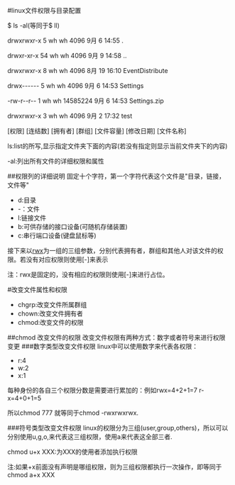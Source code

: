 #linux文件权限与目录配置

$ ls -al(等同于$ ll)

drwxrwxr-x  5 wh wh     4096  9月  6 14:55 .

drwxr-xr-x 54 wh wh     4096  9月  9 14:58 ..

drwxrwxr-x  8 wh wh     4096  8月 19 16:10 EventDistribute

drwx------  5 wh wh     4096  9月  6 14:53 Settings

-rw-r--r--  1 wh wh 14585224  9月  6 14:53 Settings.zip

drwxrwxr-x  3 wh wh     4096  9月  2 17:32 test

[权限] [连结数] [拥有者] [群组] [文件容量] [修改日期] [文件名称]

ls:list的所写,显示指定文件夹下面的内容(若没有指定则显示当前文件夹下的内容)

-al:列出所有文件的详细权限和属性

##权限列的详细说明
固定十个字符，第一个字符代表这个文件是"目录，链接，文件等"
- d:目录
- -：文件
- l:链接文件
- b:可供存储的接口设备(可随机存储装置)
- c:串行端口设备(键盘鼠标等)

接下来以[rwx](读，写，执行)为一组的三组参数，分别代表拥有者，群组和其他人对该文件的权限。若没有对应权限则使用[-]来表示

注：rwx是固定的，没有相应的权限则使用[-]来进行占位。

#改变文件属性和权限
- chgrp:改变文件所属群组
- chown:改变文件拥有者
- chmod:改变文件的权限

##chmod 改变文件的权限
改变文件权限有两种方式：数字或者符号来进行权限变更
###数字类型改变文件权限
linux中可以使用数字来代表各权限：
- r:4
- w:2
- x:1

每种身份的各自三个权限分数是需要进行累加的：例如rwx=4+2+1=7     r-x=4+0+1=5

所以chmod 777 就等同于chmod -rwxrwxrwx.

###符号类型改变文件权限
linux的权限分为三组(user,group,others)，所以可以分别使用u,g,o,来代表这三组权限，使用a来代表这全部三者.

chmod u+x XXX:为XXX的使用者添加执行权限

注:如果+x前面没有声明是哪组权限，则为三组权限都执行一次操作，即等同于chmod a+x XXX



